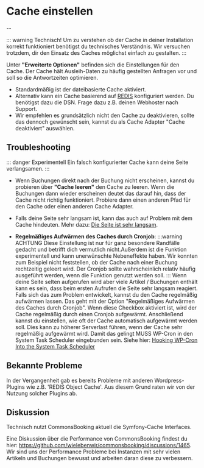 # Cache einstellen

--

::: warning Technisch!
Um zu verstehen ob der Cache in deiner Installation korrekt funktioniert benötigst du technisches Verständnis.
Wir versuchen trotzdem, dir den Einsatz des Caches möglichst einfach zu gestalten.
:::


Unter **"Erweiterte Optionen"** befinden sich die Einstellungen für den Cache.
Der Cache hält Ausleih-Daten zu häufig gestellten Anfragen vor und soll so die Antwortzeiten optimieren.

* Standardmäßig ist der dateibasierte Cache aktiviert.
* Alternativ kann ein Cache basierend auf [REDIS](http://redis.io) konfiguriert werden. Du benötigst dazu die DSN. Frage dazu z.B. deinen Webhoster nach Support.
* Wir empfehlen es grundsätzlich nicht den Cache zu deaktivieren, sollte das dennoch gewünscht sein, kannst du als Cache Adapter "Cache deaktiviert" auswählen.

## Troubleshooting

::: danger Experimentell
Ein falsch konfigurierter Cache kann deine Seite verlangsamen.
:::

* Wenn Buchungen direkt nach der Buchung nicht erscheinen, kannst du probieren über **"Cache leeren"** den Cache zu leeren.
  Wenn die Buchungen dann wieder erscheinen deutet das darauf hin, dass der Cache nicht richtig funktioniert.
  Probiere dann einen anderen Pfad für den Cache oder einen anderen Cache Adapter.

* Falls deine Seite sehr langsam ist, kann das auch auf Problem mit dem Cache hindeuten.
  Mehr dazu: [Die Seite ist sehr langsam](/dokumentation/haeufige-fragen-faq/die-seite-ist-sehr-langsam).

* **Regelmäßiges Aufwärmen des Caches durch Cronjob**:
  :::warning ACHTUNG
  Diese Einstellung ist nur für ganz besondere Randfälle gedacht und betrifft dich vermutlich nicht.Außerdem ist die Funktion experimentell und kann unerwünschte Nebeneffekte haben. Wir konnten zum Beispiel nicht feststellen, ob der Cache nach einer Buchung rechtzeitig geleert wird. Der Cronjob sollte wahrscheinlich relativ häufig ausgeführt werden, wenn die Funktion genutzt werden soll.
  :::
  Wenn deine Seite selten aufgerufen wird aber viele Artikel / Buchungen enthält kann es sein, dass beim ersten Aufrufen
  die Seite sehr langsam reagiert. Falls sich das zum Problem entwickelt, kannst du den Cache regelmäßig aufwärmen lassen.
  Das geht mit der Option "Regelmäßiges Aufwärmen des Caches durch Cronjob". Wenn diese Checkbox aktiviert ist, wird der Cache regelmäßig
  durch einen Cronjob aufgewärmt. Anschließend kannst du einstellen, wie oft der Cache automatisch aufgewärmt werden soll. Dies kann zu höherer Serverlast führen, wenn der Cache sehr regelmäßig aufgewärmt wird.
  Damit das gelingt MUSS WP-Cron in den System Task Scheduler eingebunden sein. Siehe hier: [Hooking WP-Cron Into the System Task Scheduler](https://developer.wordpress.org/plugins/cron/hooking-wp-cron-into-the-system-task-scheduler/)

## Bekannte Probleme

In der Vergangenheit gab es bereits Probleme mit anderen Wordpress-Plugins wie z.B. 'REDIS Object Cache'.
Aus diesem Grund raten wir von der Nutzung solcher Plugins ab.

## Diskussion

Technisch nutzt CommonsBooking aktuell die Symfony-Cache Interfaces.

Eine Diskussion über die Performance von CommonsBooking findest du hier: https://github.com/wielebenwir/commonsbooking/discussions/1465.
Wir sind uns der Performance Probleme bei Instanzen mit sehr vielen Artikeln und Buchungen bewusst und arbeiten daran diese zu verbessern.
